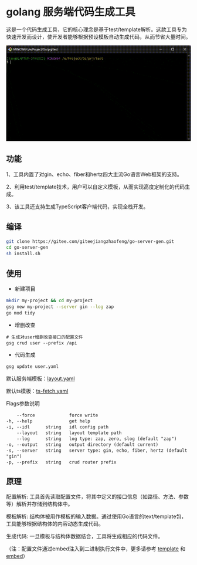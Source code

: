 # golang 服务端代码生成工具

这是一个代码生成工具，它的核心理念是基于test/template解析。这款工具专为快速开发而设计，使开发者能够根据预设模板自动生成代码，从而节省大量时间。

![gsg](conf/cmd-use.gif)

## 功能

1、工具内置了对gin、echo、fiber和hertz四大主流Go语言Web框架的支持。

2、利用test/template技术，用户可以自定义模板，从而实现高度定制化的代码生成。

3、该工具还支持生成TypeScript客户端代码，实现全栈开发。



## 编译

```bash
git clone https://gitee.com/giteejiangzhaofeng/go-server-gen.git
cd go-server-gen
sh install.sh
```


## 使用

- 新建项目
```bash
mkdir my-project && cd my-project
gsg new my-project --server gin --log zap
go mod tidy
```


- 增删改查

```
# 生成对user增删改查接口的配置文件
gsg crud user --prefix /api
```


- 代码生成

```bash
gsg update user.yaml
```

默认服务端模板：[layout.yaml](conf/layout.yaml)

默认ts模板：[ts-fetch.yaml](conf/ts-fetch.yaml)


Flags参数说明
```
    --force             force write
-h, --help              get help
-i, --idl      string   idl config path
    --layout   string   layout template path
    --log      string   log type: zap, zero, slog (default "zap")
-o, --output   string   output directory (default current)
-s, --server   string   server type: gin, echo, fiber, hertz (default "gin")
-p, --prefix   string   crud router prefix
```


## 原理


配置解析: 工具首先读取配置文件，将其中定义的接口信息（如路径、方法、参数等）解析并存储到结构体中。

模板解析: 结构体被用作模板的输入数据。通过使用Go语言的text/template包，工具能够根据结构体的内容动态生成代码。

生成代码: 一旦模板与结构体数据结合，工具将生成相应的代码文件。


（注：配置文件通过embed注入到二进制执行文件中，更多请参考 
[template](https://pkg.go.dev/text/template) 和
[embed](https://pkg.go.dev/embed)）




